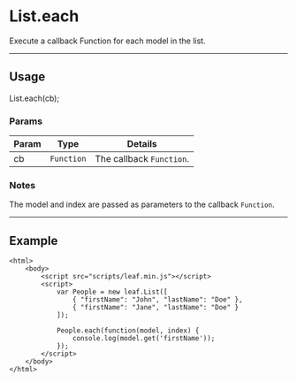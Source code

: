 # List.each

Execute a callback Function for each model in the list.

----------------------------------------------------------------------

## Usage

List.each(cb);

### Params

| Param           | Type          | Details                          |
| --------------- | ------------- | -------------------------------- |
| cb              | `Function`    | The callback `Function`.         |

### Notes

The model and index are passed as parameters to the callback `Function`.

----------------------------------------------------------------------

## Example

	<html>	
		<body>
			<script src="scripts/leaf.min.js"></script>
			<script>	
				var People = new leaf.List([
					{ "firstName": "John", "lastName": "Doe" },
					{ "firstName": "Jane", "lastName": "Doe" }
				]);

				People.each(function(model, index) {
					console.log(model.get('firstName'));
				});
			</script>
		</body>
	</html>	